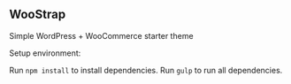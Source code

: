 ## WooStrap
Simple WordPress + WooCommerce starter theme

Setup environment:

Run `npm install` to install dependencies.
Run `gulp` to run all dependencies.